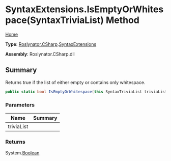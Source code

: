 # SyntaxExtensions\.IsEmptyOrWhitespace\(SyntaxTriviaList\) Method

[Home](../../../../README.md)

**Type**: [Roslynator.CSharp](../../README.md)\.[SyntaxExtensions](../README.md)

**Assembly**: Roslynator\.CSharp\.dll

## Summary

Returns true if the list of either empty or contains only whitespace\.

```csharp
public static bool IsEmptyOrWhitespace(this SyntaxTriviaList triviaList)
```

### Parameters

| Name | Summary |
| ---- | ------- |
| triviaList | |

### Returns

System\.[Boolean](https://docs.microsoft.com/en-us/dotnet/api/system.boolean)


